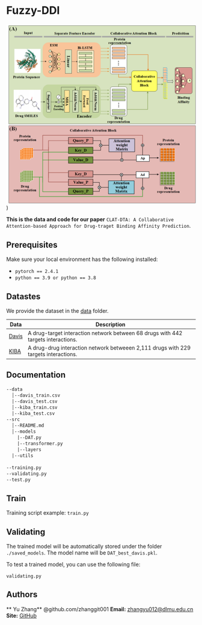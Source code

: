 # Fuzzy-DDI

![CLAT-DTA](https://github.com/zhanggit001/CLAT-DTA/blob/master/CLAT-DTA/src/CLAT-DTA.png))

**This is the data and code for our paper** `CLAT-DTA: A Collaborative Attention-based Approach for Drug-traget Binding Affinity Prediction`.

## Prerequisites

Make sure your local environment has the following installed:

* `pytorch == 2.4.1`
* `python == 3.9 or python == 3.8   `

## Datastes

We provide the dataset in the [data](data/) folder.

| Data | Description |
| --- | --- |
| [Davis](.//data/) | A drug-target interaction network between  68 drugs with 442 targets interactions. |
| [KIBA](data/KIBA/) | A drug-drug interaction network betweeen 2,111 drugs with 229 targets interactions. |

## Documentation

```
--data
  │--davis_train.csv
  |--davis_test.csv
  │--kiba_train.csv
  |--kiba_test.csv
--src
  │--README.md
  │--models
    |--DAT.py
    |--transformer.py
    |--layers
  |--utils

--training.py
--validating.py
--test.py
```

## Train

Training script example: `train.py`

## Validating

The trained model will be automatically stored under the folder `./saved_models`. The model name will be `DAT_best_davis.pkl`.

To test a trained model, you can use the following file:

```
validating.py
```



## Authors

** Yu Zhang** @github.com/zhanggit001 
**Email:** zhangyu012@dlmu.edu.cn
**Site:** [GitHub](https://github.com/zhanggit001)
